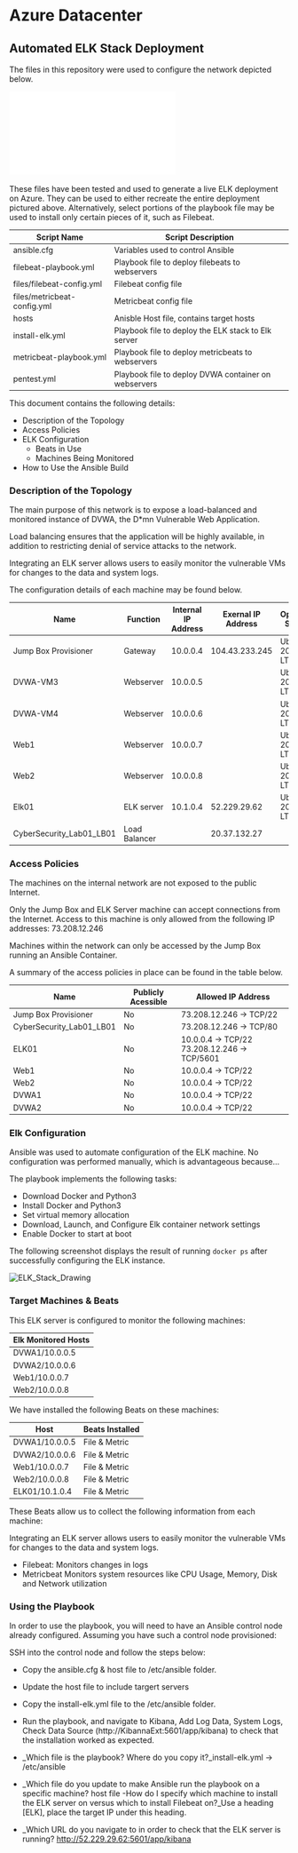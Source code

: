 # Azure Datacenter

## Automated ELK Stack Deployment

The files in this repository were used to configure the network depicted below.

![CyberSecurity_Project1_Drawing.pdf](Diagrams/CyberSecurity_Project1_Drawing.pdf)

These files have been tested and used to generate a live ELK deployment on Azure. They can be used to either recreate the entire deployment pictured above. Alternatively, select portions of the playbook file may be used to install only certain pieces of it, such as Filebeat.

| Script Name                 | Script Description                                   |
|-----------------------------|------------------------------------------------------|
| ansible.cfg                 | Variables used to control Ansible                    |
| filebeat-playbook.yml       | Playbook file to deploy filebeats to webservers      |
| files/filebeat-config.yml   | Filebeat config file                                 |
| files/metricbeat-config.yml | Metricbeat config file                               |
| hosts                       | Anisble Host file, contains target hosts             |
| install-elk.yml             | Playbook file to deploy the ELK stack to Elk server  |
| metricbeat-playbook.yml     | Playbook file to deploy metricbeats to webservers    |
| pentest.yml                 | Playbook file to deploy DVWA container on webservers |

This document contains the following details:
- Description of the Topology
- Access Policies
- ELK Configuration
  - Beats in Use
  - Machines Being Monitored
- How to Use the Ansible Build

### Description of the Topology

The main purpose of this network is to expose a load-balanced and monitored instance of DVWA, the D*mn Vulnerable Web Application.

Load balancing ensures that the application will be highly available, in addition to restricting denial of service attacks to the network.

Integrating an ELK server allows users to easily monitor the vulnerable VMs for changes to the data and system logs.

The configuration details of each machine may be found below.

| Name                     | Function      | Internal IP Address | Exernal IP Address | Operating System |
|--------------------------|---------------|---------------------|--------------------|------------------|
| Jump Box Provisioner     | Gateway       | 10.0.0.4            | 104.43.233.245     | Ubuntu 20.04 LTS |
| DVWA-VM3                 | Webserver     | 10.0.0.5            |                    | Ubuntu 20.04 LTS |
| DVWA-VM4                 | Webserver     | 10.0.0.6            |                    | Ubuntu 20.04 LTS |
| Web1                     | Webserver     | 10.0.0.7            |                    | Ubuntu 20.04 LTS |
| Web2                     | Webserver     | 10.0.0.8            |                    | Ubuntu 20.04 LTS |
| Elk01                    | ELK server    | 10.1.0.4            | 52.229.29.62       | Ubuntu 20.04 LTS |
| CyberSecurity_Lab01_LB01 | Load Balancer |                     | 20.37.132.27       |                  |

### Access Policies

The machines on the internal network are not exposed to the public Internet. 

Only the Jump Box and ELK Server machine can accept connections from the Internet. Access to this machine is only allowed from the following IP addresses: 73.208.12.246

Machines within the network can only be accessed by the Jump Box running an Ansible Container.

A summary of the access policies in place can be found in the table below.

| Name                     | Publicly Acessible | Allowed IP Address                           |
|--------------------------|--------------------|----------------------------------------------|
| Jump Box Provisioner     | No                 | 73.208.12.246 -> TCP/22                      |
| CyberSecurity_Lab01_LB01 | No                 | 73.208.12.246 -> TCP/80                      |
| ELK01                    | No                 | 10.0.0.4 -> TCP/22 73.208.12.246 -> TCP/5601 |
| Web1                     | No                 | 10.0.0.4 -> TCP/22                           |
| Web2                     | No                 | 10.0.0.4 -> TCP/22                           |
| DVWA1                    | No                 | 10.0.0.4 -> TCP/22                           |
| DVWA2                    | No                 | 10.0.0.4 -> TCP/22                           |

### Elk Configuration

Ansible was used to automate configuration of the ELK machine. No configuration was performed manually, which is advantageous because...

The playbook implements the following tasks:
- Download Docker and Python3
- Install Docker and Python3
- Set virtual memory allocation
- Download, Launch, and Configure Elk container network settings
- Enable Docker to start at boot

The following screenshot displays the result of running `docker ps` after successfully configuring the ELK instance.

![ELK_Stack_Drawing](https://github.com/Delerium88/NW_CyberSecurity/blob/main/Images/ELK01_container_capture.PNG "ELK Drawing")

### Target Machines & Beats
This ELK server is configured to monitor the following machines:

| Elk Monitored Hosts |
|---------------------|
| DVWA1/10.0.0.5      |
| DVWA2/10.0.0.6      |
| Web1/10.0.0.7       |
| Web2/10.0.0.8       |

We have installed the following Beats on these machines:

| Host           | Beats Installed |
|----------------|-----------------|
| DVWA1/10.0.0.5 | File & Metric   |
| DVWA2/10.0.0.6 | File & Metric   |
| Web1/10.0.0.7  | File & Metric   |
| Web2/10.0.0.8  | File & Metric   |
| ELK01/10.1.0.4 | File & Metric   |

These Beats allow us to collect the following information from each machine:

Integrating an ELK server allows users to easily monitor the vulnerable VMs for changes to the data and system logs.
- Filebeat: Monitors changes in logs
- Metricbeat Monitors system resources like CPU Usage, Memory, Disk and Network utilization

### Using the Playbook
In order to use the playbook, you will need to have an Ansible control node already configured. Assuming you have such a control node provisioned: 

SSH into the control node and follow the steps below:
- Copy the ansible.cfg & host file to /etc/ansible folder.
- Update the host file to include targert servers
- Copy the install-elk.yml file to the /etc/ansible folder.
- Run the playbook, and navigate to Kibana, Add Log Data, System Logs, Check Data Source (http://KibannaExt:5601/app/kibana) to check that the installation worked as expected.

- _Which file is the playbook? Where do you copy it?_install-elk.yml -> /etc/ansible
- _Which file do you update to make Ansible run the playbook on a specific machine? host file
    -How do I specify which machine to install the ELK server on versus which to install Filebeat on?_Use a heading [ELK], place the target IP under this heading.
- _Which URL do you navigate to in order to check that the ELK server is running?  http://52.229.29.62:5601/app/kibana 

